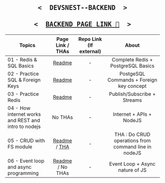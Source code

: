 <p align="center">

   <h2 align="center">
     <pre><samp><&nbsp; DEVSNEST--BACKEND &nbsp;></samp></pre>
   </h2>
</p>

<p align="center">

   <h2 align="center">
     <pre><samp><&nbsp; <a href="https://thedeepakchaturvedi.github.io/Devsnest-Backend/">BACKEND PAGE LINK 📝</a> &nbsp;></samp></pre>
   </h2>
</p>

| Topics                                               |                                             Page Link / THAs                                             | Repo Link (If external) |                        About                         |
| ---------------------------------------------------- | :------------------------------------------------------------------------------------------------------: | :---------------------: | :--------------------------------------------------: |
| 01 - Redis & SQL Basics                              |                            [Readme](/01-Redis%20%26%20SQL%20Basics/REDIS.md)                             |            -            |          Complete Redis + PostgreSQL Basics          |
| 02 - Practice SQL & Foreign Keys                     |                 [Readme](/02%20-%20Practice%20SQL%20%26%20Foreign%20Keys/POSTGRESQL.md)                  |            -            |       PostgeSQL Commands + Foreign key concept       |
| 03 - Practice Redis                                  |                         [Readme](/03%20-%20%20Practice%20Redis/PRACTICEREDIS.md)                         |            -            |             Publish/Subscribe + Streams              |
| 04 - How internet works and REST and intro to nodejs |                                                 No THAs                                                  |            -            |               Internet + APIs + NodeJS               |
| 05 - CRUD with FS module                             | [Readme](/05%20-%20CRUD%20with%20fs%20module/README.md) / [THA](/05%20-%20CRUD%20with%20fs%20module/THA) |            -            | THA : Do CRUD operations from command line in nodeJS |
| 06 - Event loop and async programming                |             [Readme](/06%20-%20Event%20Loop%20and%20async%20programming/README.md) / No THAs             |            -            |           Event Loop + Async nature of JS            |
